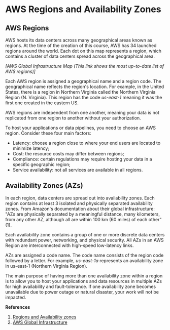 # AWS Regions and Availability Zones

## AWS Regions
AWS hosts its data centers across many geographical areas known as regions. At the time of the creation of this course, AWS has 34 launched regions around the world. Each dot on this map represents a region, which contains a cluster of data centers spread across the geographical area.

*[AWS Global Infrastructure Map (This link shows the most up-to-date list of AWS regions)]*

Each AWS region is assigned a geographical name and a region code. The geographical name reflects the region's location. For example, in the United States, there is a region in Northern Virginia called the Northern Virginia Region (N. Virginia). This region has the code *us-east-1* meaning it was the first one created in the eastern US.

AWS regions are independent from one another, meaning your data is not replicated from one region to another without your authorization.

To host your applications or data pipelines, you need to choose an AWS region. Consider these four main factors:

* Latency: choose a region close to where your end users are located to minimize latency;
* Cost: the resource costs may differ between regions;
* Compliance: certain regulations may require hosting your data in a specific geographic region;
* Service availability: not all services are available in all regions.

## Availability Zones (AZs)
In each region, data centers are spread out into availability zones. Each region contains at least 3 isolated and physically separated availability zones. From Amazon's documentation about their global infrastructure: "AZs are physically separated by a meaningful distance, many kilometers, from any other AZ, although all are within 100 km (60 miles) of each other"(1).

Each availability zone contains a group of one or more discrete data centers with redundant power, networking, and physical security. All AZs in an AWS Region are interconnected with high-speed low-latency links.

AZs are assigned a code name. The code name consists of the region code followed by a letter. For example, *us-east-1a* represents an availability zone in us-east-1 (Northern Virginia Region).

The main purpose of having more than one availability zone within a region is to allow you to host your applications and data resources in multiple AZs for high availability and fault-tolerance. If one availability zone becomes unavailable due to power outage or natural disaster, your work will not be impacted.

**References**
1. [Regions and Availability zones](https://aws.amazon.com/about-aws/global-infrastructure/)
2. [AWS Global Infrastructure](https://aws.amazon.com/about-aws/global-infrastructure/)